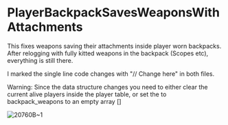 # PlayerBackpackSavesWeaponsWithAttachments

This fixes weapons saving their attachments inside player worn backpacks.
After relogging with fully kitted weapons in the backpack (Scopes etc), everything is still there. 

I marked the single line code changes with "// Change here" in both files.

Warning: Since the data structure changes you need to either clear the current alive players inside the player table, or set the to backpack_weapons to an empty array []

![20760B~1](https://github.com/user-attachments/assets/74547654-17a9-451b-b854-0e0945101aa2)
